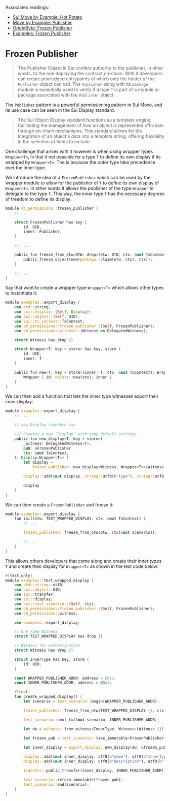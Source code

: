Associated readings:
- [Sui Move by Example: Hot Potato](https://examples.sui.io/patterns/hot-potato.html)
- [Move by Example: Publisher](https://examples.sui.io/basics/publisher.html)
- [OriginByte: Frozen Publisher](https://github.com/Origin-Byte/nft-protocol/blob/main/contracts/permissions/sources/permissions/frozen_publisher.move)
- [Examples: Frozen Publisher](https://github.com/nmboavida/suinami-book/blob/main/examples/sources/frozen_pub.move)

# Frozen Publisher

> The Publisher Object in Sui confers authority to the publisher, in other words, to the one deploying the contract on-chain. With it developers can create priviledged entrypoints of which only the holder of the `Publisher` object can call. The `Publisher` along with its `package` module is essentially used to verify if a type `T` is part of a module or package associated with the `Publisher` object.

The `Publisher` pattern is a powerful permissioning pattern in Sui Move, and its use case can be seen in the Sui Display standard.

> The Sui Object Display standard functions as a template engine, facilitating the management of how an object is represented off-chain through on-chain mechanisms. This standard allows for the integration of an object's data into a template string, offering flexibility in the selection of fields to include.

One challenge that arises with it however is when using wrapper types `Wrapper<T>`, in that it not possible for a type `T` to define its own display if its wrapped by `Wrapper<T>`. The is because the outer type take precedence over the inner type.

We introduce the idea of a `FrozenPublisher` which can be used by the wrapper module to allow for the publisher of `T` to define its own display of `Wrapper<T>`. In other words it allows the publisher of the type `Wrapper` to delegate to the type `T`. This way, the inner type `T` has the necessary degrees of freedom to define its display.

```rust
module ob_permissions::frozen_publisher {
    // ...

    struct FrozenPublisher has key {
        id: UID,
        inner: Publisher,
    }

    // ...

    public fun freeze_from_otw<OTW: drop>(otw: OTW, ctx: &mut TxContext) {
        public_freeze_object(new(package::claim(otw, ctx), ctx));
    }

    // ...
}
```

Say that want to create a wrapper type `Wrapper<T>` which allows other types to instantiate it:

```rust
module examples::export_display {
    use std::string;
    use sui::display::{Self, Display};
    use sui::object::{Self, UID};
    use sui::tx_context::TxContext;
    use ob_permissions::frozen_publisher::{Self, FrozenPublisher};
    use ob_permissions::witness::{Witness as DelegatedWitness};

    struct Witness has drop {}

    struct Wrapper<T: key + store> has key, store {
        id: UID,
        inner: T
    }

    public fun new<T: key + store>(inner: T, ctx: &mut TxContext): Wrapper<T> {
        Wrapper { id: object::new(ctx), inner }
    }
}
```

We can then add a function that lets the inner type witnesses export their inner display:

```rust
module examples::export_display {
    // ...

    // === Display standard ===

    /// Creates a new `Display` with some default settings.
    public fun new_display<T: key + store>(
        _witness: DelegatedWitness<T>,
        pub: &FrozenPublisher,
        ctx: &mut TxContext,
    ): Display<Wrapper<T>> {
        let display =
            frozen_publisher::new_display<Witness, Wrapper<T>>(Witness {}, pub, ctx);

        display::add(&mut display, string::utf8(b"type"), string::utf8(b"Wrapper"));

        display
    }
}
```

We can then create a `FrozenPublisher` and freeze it:

```rust
module examples::export_display {
    fun init(otw: TEST_WRAPPED_DISPLAY, ctx: &mut TxContext) {
        // ...

        frozen_publisher::freeze_from_otw(otw, ctx(&mut scenario));

        // ...
    }
}
```

This allows others developers that come along and create their inner types `T` and create their display for `Wrapper<T>` as shown in the test code below:

```rust
#[test_only]
module examples::test_wrapped_display {
    use std::string::utf8;
    use sui::object::UID;
    use sui::transfer;
    use sui::display;
    use sui::test_scenario::{Self, ctx};
    use ob_permissions::frozen_publisher::{Self, FrozenPublisher};
    use ob_permissions::witness;

    use examples::export_display;

    // One Time Witness
    struct TEST_WRAPPED_DISPLAY has drop {}

    // Witness for authentication
    struct Witness has drop {}

    struct InnerType has key, store {
        id: UID,
    }

    const WRAPPER_PUBLISHER_ADDR: address = @0x1;
    const INNER_PUBLISHER_ADDR: address = @0x2;

    #[test]
    fun create_wrapped_display() {
        let scenario = test_scenario::begin(WRAPPER_PUBLISHER_ADDR);

        frozen_publisher::freeze_from_otw(TEST_WRAPPED_DISPLAY {}, ctx(&mut scenario));

        test_scenario::next_tx(&mut scenario, INNER_PUBLISHER_ADDR);

        let dw = witness::from_witness<InnerType, Witness>(Witness {});
        
        let frozen_pub = test_scenario::take_immutable<FrozenPublisher>(&scenario);

        let inner_display = export_display::new_display(dw, &frozen_pub, ctx(&mut scenario));

        display::add(&mut inner_display, utf8(b"name"), utf8(b"InnerType"));
        display::add(&mut inner_display, utf8(b"description"), utf8(b"This is the inner display for Wrapper<InnerType>"));

        transfer::public_transfer(inner_display, INNER_PUBLISHER_ADDR);

        test_scenario::return_immutable(frozen_pub);
        test_scenario::end(scenario);
    }
}
```



